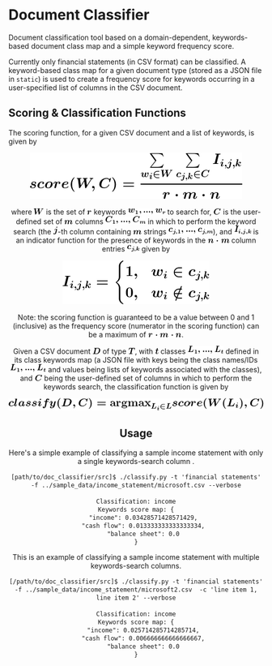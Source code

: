 Document Classifier
===================

Document classification tool based on a domain-dependent, keywords-based document class map and a simple keyword frequency score.

Currently only financial statements (in CSV format) can be classified. A keyword-based class map for a given document type (stored as a JSON file in `static`) is used to create a frequency score for keywords occurring in a user-specified list of columns in the CSV document.

Scoring & Classification Functions
----------------------------------

The scoring function, for a given CSV document and a list of keywords, is given by

<div style="text-align:center"><img src="static/images/scoring_formula_indented.gif" alt="Scoring formula"/>

where ![](static/images/W_12pt.gif) is the set of ![](static/images/r_12pt.gif) keywords ![](static/images/keywords.gif) to search for, ![](static/images/C_12pt.gif) is the user-defined set of ![](static/images/m_12pt.gif) columns ![](static/images/columns.gif) in which to perform the keyword search (the ![](static/images/j_12pt.gif)-th column containing ![](static/images/m_12pt.gif) strings ![](static/images/column_strings.gif)), and ![](static/images/indicator_function_12pt.gif) is an indicator function for the presence of keywords in the ![](static/images/nm_12pt.gif) column entries ![](static/images/c_j,k_12pt.gif) given by

<div style="text-align:center"><img src="static/images/indicator_function_indented.gif" alt="Indicator function"/>

Note: the scoring function is guaranteed to be a value between 0 and 1 (inclusive) as the frequency score (numerator in the scoring function) can be a maximum of ![](static/images/rmn_12pt.gif).

Given a CSV document ![](static/images/D_12pt.gif) of type ![](static/images/T_12pt.gif), with ![](static/images/small_t_12pt.gif) classes ![](static/images/classes.gif) defined in its class keywords map (a JSON file with keys being the class names/IDs ![](static/images/classes.gif) and values being lists of keywords associated with the classes), and ![](static/images/C_12pt.gif) being the user-defined set of columns in which to perform the keywords search, the classification function is given by

<div style="text-align:center"><img src="static/images/classify_function_indented.gif" alt="Classification function"/>

Usage
-----

Here's a simple example of classifying a sample income statement with only a single keywords-search column .

    [path/to/doc_classifier/src]$ ./classify.py -t 'financial statements' -f ../sample_data/income_statement/microsoft.csv --verbose

    Classification: income
    Keywords score map: {
        "income": 0.03428571428571429,
        "cash flow": 0.013333333333333334,
        "balance sheet": 0.0
    }

This is an example of classifying a sample income statement with multiple keywords-search columns.

    [/path/to/doc_classifier/src]$ ./classify.py -t 'financial statements' -f ../sample_data/income_statement/microsoft2.csv  -c 'line item 1, line item 2' --verbose

    Classification: income
    Keywords score map: {
        "income": 0.025714285714285714,
        "cash flow": 0.006666666666666667,
        "balance sheet": 0.0
    }
